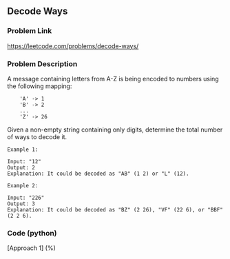 ## Decode Ways

### Problem Link

https://leetcode.com/problems/decode-ways/

### Problem Description 

A message containing letters from A-Z is being encoded to numbers using the following mapping:

```
    'A' -> 1
    'B' -> 2
    ...
    'Z' -> 26
```

Given a non-empty string containing only digits, determine the total number of ways to decode it.

```
Example 1:

Input: "12"
Output: 2
Explanation: It could be decoded as "AB" (1 2) or "L" (12).

```

```
Example 2:

Input: "226"
Output: 3
Explanation: It could be decoded as "BZ" (2 26), "VF" (22 6), or "BBF" (2 2 6).

```

### Code (python)

[Approach 1] (%) 

```python

```